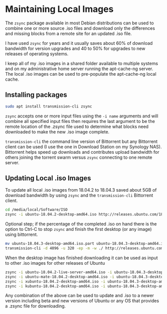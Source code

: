# Maintaining Local Images

The `zsync` package available in most Debian distributions can be used to combine one or more source .iso files and download only the differences and missing blocks from a remote site for an updated .iso file.

I have used `zsync` for years and it usually saves about 60% of download bandwidth for version upgrades and 40 to 50% for upgrades to new releases of operating systems.

I keep all of my .iso images in a shared folder available to multiple systems and on my administrative home server running the apt-cache-ng server. The local .iso images can be used to pre-populate the apt-cache-ng local cache.

## Installing packages

```Bash
sudo apt install transmission-cli zsync
```

`zsync` accepts one or more input files using the `-i name` arguments and will combine all specified input files then requires the last argument to be the remote location of the .zsync file used to determine what blocks need downloaded to make the new .iso image complete.

`transmission-cli` the command line version of Bittorrent but any Bittorrent client can be used (I use the one in Download Station on my Synology NAS). Bittorrent helps speed up downloads and contributes upload bandwidth for others joining the torrent swarm versus `zsync` connecting to one remote server.

## Updating Local .iso Images

To update all local .iso images from 18.04.2 to 18.04.3 saved about 5GB of download bandwidth by using `zsync` and the `transmission-cli` Bittorrent client.

```Bash
cd /media/local/Software/ISO
zsync -i ubuntu-18.04.2-desktop-amd64.iso http://releases.ubuntu.com/18.04.3/ubuntu-18.04.3-desktop-amd64.iso.zsync
```

Optional step; if the percentage of the completed .iso on hand there is the option to Ctrl-C to stop `zsync` and finish the first desktop (or any image) using bittorrent.

```Bash
mv ubuntu-18.04.3-desktop-amd64.iso.part ubuntu-18.04.3-desktop-amd64.iso
transmission-cli -d 4096 -u 320 -ep -m -w ./ http://releases.ubuntu.com/18.04.3/ubuntu-18.04.3-desktop-amd64.iso.torrent
```

When the desktop image has finished downloading it can be used as input to other .iso images for other releases of Ubuntu

```Bash
zsync -i ubuntu-18.04.2-live-server-amd64.iso -i ubuntu-18.04.3-desktop-amd64.iso http://releases.ubuntu.com/18.04.3/ubuntu-18.04.3-live-server-amd64.iso.zsync
zsync -i ubuntu-mate-18.04.2-desktop-amd64.iso -i ubuntu-18.04.3-desktop-amd64.iso http://cdimage.ubuntu.com/ubuntu-mate/releases/18.04.3/release/ubuntu-mate-18.04.3-desktop-amd64.iso.zsync
zsync -i xubuntu-18.04.2-desktop-amd64.iso -i ubuntu-18.04.3-desktop-amd64.iso http://cdimage.ubuntu.com/xubuntu/releases/18.04.3/release/xubuntu-18.04.3-desktop-amd64.iso.zsync
zsync -i kubuntu-18.04.2-desktop-amd64.iso -i ubuntu-18.04.3-desktop-amd64.iso http://cdimage.ubuntu.com/kubuntu/releases/18.04.3/release/kubuntu-18.04.3-desktop-amd64.iso.zsync
```

Any combination of the above can be used to update and .iso to a newer version including beta and new versions of Ubuntu or any OS that provides a .zsync file for downloading.
